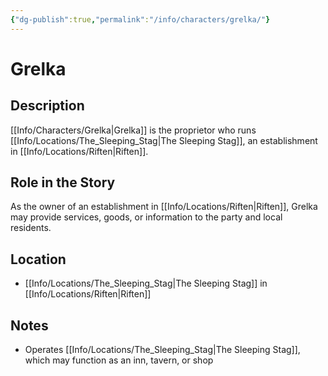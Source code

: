 ```yaml
---
{"dg-publish":true,"permalink":"/info/characters/grelka/"}
---
```


# Grelka

## Description
[[Info/Characters/Grelka\|Grelka]] is the proprietor who runs [[Info/Locations/The_Sleeping_Stag\|The Sleeping Stag]], an establishment in [[Info/Locations/Riften\|Riften]].

## Role in the Story
As the owner of an establishment in [[Info/Locations/Riften\|Riften]], Grelka may provide services, goods, or information to the party and local residents.

## Location
- [[Info/Locations/The_Sleeping_Stag\|The Sleeping Stag]] in [[Info/Locations/Riften\|Riften]]

## Notes
- Operates [[Info/Locations/The_Sleeping_Stag\|The Sleeping Stag]], which may function as an inn, tavern, or shop